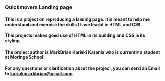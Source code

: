 
### Quickmovers Landing page

#### This is a project on reproducing a landing page. It is meant to help me understand and exercise the skills I have learbt in HTML and CSS.

#### This projects makes good use of HTML in its building and CSS in its styling

#### The project author is MarkBrian Kariuki Karanja who is currently a student at Moringa School

#### For any questions or clarification about the project, you can send an Email to kariukimarkbrian@gmail.com
